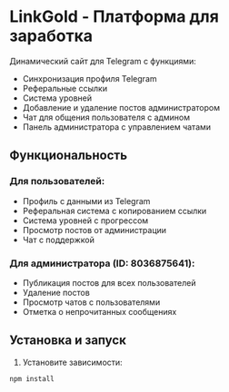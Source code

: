 # LinkGold - Платформа для заработка

Динамический сайт для Telegram с функциями:
- Синхронизация профиля Telegram
- Реферальные ссылки
- Система уровней
- Добавление и удаление постов администратором
- Чат для общения пользователя с админом
- Панель администратора с управлением чатами

## Функциональность

### Для пользователей:
- Профиль с данными из Telegram
- Реферальная система с копированием ссылки
- Система уровней с прогрессом
- Просмотр постов от администрации
- Чат с поддержкой

### Для администратора (ID: 8036875641):
- Публикация постов для всех пользователей
- Удаление постов
- Просмотр чатов с пользователями
- Отметка о непрочитанных сообщениях

## Установка и запуск

1. Установите зависимости:
```bash
npm install
